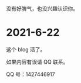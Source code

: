 <!--
.. title: About
.. slug: about
.. date: 2019-04-17 12:31:31 UTC+08:00
.. tags: 
.. category: 
.. link: 
.. description: 
.. type: text
-->

没有好脾气，也没兴趣认识你。

# 2021-6-22

这个 blog 活了。

如果内容有误请  QQ 联系。

QQ 号：1427446917
